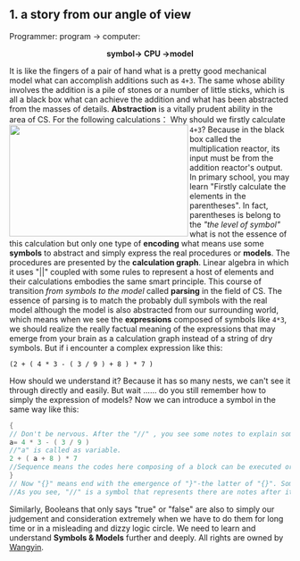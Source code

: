 ## 1. a story from our angle of view

Programmer: 
program -> computer:
<center> <strong>symbol-> CPU ->model</strong></center>

It is like the fingers of a pair of hand what is a pretty good mechanical model what can accomplish additions such as `4+3`.
The same whose ability involves the addition is a pile of stones or a number of little sticks, which is all a black box what can achieve the addition and what has been abstracted from the masses of  details.
**Abstraction** is a vitally prudent ability in the area of CS.
For the following calculations：
<img src="https://img-blog.csdnimg.cn/20190325232111304.png?x-oss-process=image/watermark,type_ZmFuZ3poZW5naGVpdGk,shadow_10,text_aHR0cHM6Ly9ibG9nLmNzZG4ubmV0L3FxXzMxOTEyNTcx,size_16,color_FFFFFF,t_70" width = "320" height = "200" div align=left />
Why should we firstly calculate `4+3`? Because in the black box called the multiplication reactor, its input must be from the addition reactor's output.  In primary school, you may learn "Firstly calculate the elements in the parentheses". In fact, parentheses is belong to the *"the level of symbol"* what is not the essence of this calculation but only one type of **encoding** what means use some **symbols** to abstract and simply express  the real procedures or **models**. The procedures are presented by the **calculation graph**.  Linear algebra in which it uses "||" coupled with some rules to represent a host of  elements  and their calculations embodies the same smart principle. This course of transition *from symbols to the model* called **parsing** in the field of CS.
The essence of parsing is to match the probably dull symbols with the  real model although the model is also abstracted from our surrounding world, which means when we see the **expressions** composed of symbols like `4*3`, we should realize the really factual meaning of the expressions  that may emerge from your brain as a calculation graph instead of a string of  dry symbols.
But if i encounter a complex expression like this:
```
(2 + ( 4 * 3 - ( 3 / 9 ) + 8 ) * 7 )
```

How should we understand it?
Because it has so many nests, we can't see it through directly and easily. But wait …… do you still remember how to simply the expression of models? Now we can introduce a symbol in the same way like this:

```c
{    
// Don't be nervous. After the "//" , you see some notes to explain something. 
a= 4 * 3 - ( 3 / 9 )         
//"a" is called as variable.
2 + ( a + 8 ) * 7 
//Sequence means the codes here composing of a block can be executed or understood from top to bottom.
}
// Now "{}" means end with the emergence of "}"-the latter of "{}". Sometimes "{}" may be replaced with "()" or "BEGIN…END" to indicate the border. 
//As you see, "//" is a symbol that represents there are notes after it and "{}" represents the border of the **block** or **sequence** what is the codes here. 
```
Similarly, Booleans that only says "true" or "false" are also to simply our judgement and consideration extremely when we have to do them for long time or in a misleading  and dizzy logic circle. 
We need to learn and understand **Symbols & Models** further and deeply.
All rights are owned by [Wangyin](http://www.yinwang.org/blog-cn/2018/04/13/computer-science).